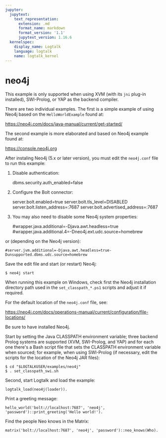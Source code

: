 ```yaml
---
jupyter:
  jupytext:
    text_representation:
      extension: .md
      format_name: markdown
      format_version: '1.1'
      jupytext_version: 1.16.6
  kernelspec:
    display_name: Logtalk
    language: logtalk
    name: logtalk_kernel
---
```


<!--
________________________________________________________________________

This file is part of Logtalk <https://logtalk.org/>  
SPDX-FileCopyrightText: 1998-2025 Paulo Moura <pmoura@logtalk.org>  
SPDX-License-Identifier: Apache-2.0

Licensed under the Apache License, Version 2.0 (the "License");
you may not use this file except in compliance with the License.
You may obtain a copy of the License at

    http://www.apache.org/licenses/LICENSE-2.0

Unless required by applicable law or agreed to in writing, software
distributed under the License is distributed on an "AS IS" BASIS,
WITHOUT WARRANTIES OR CONDITIONS OF ANY KIND, either express or implied.
See the License for the specific language governing permissions and
limitations under the License.
________________________________________________________________________
-->

# neo4j

This example is only supported when using XVM (with its `jni` plug-in
installed), SWI-Prolog, or YAP as the backend compiler.

There are two individual examples. The first is a simple example of using
Neo4j based on the `HelloWorldExample` found at:

https://neo4j.com/docs/java-manual/current/get-started/

The second example is more elaborated and based on Neo4j example found at:

https://console.neo4j.org

After instaling Neo4j (5.x or later version), you must edit the `neo4j.conf`
file to run this example:

1. Disable authentication:

	dbms.security.auth_enabled=false

2. Configure the Bolt connector:

	server.bolt.enabled=true
	server.bolt.tls_level=DISABLED
	server.bolt.listen_address=:7687
	server.bolt.advertised_address=:7687

3. You may also need to disable some Neo4j system properties:

	#wrapper.java.additional=-Djava.awt.headless=true
	#wrapper.java.additional.4=-Dneo4j.ext.udc.source=homebrew

or (depending on the Neo4j version):

	#server.jvm.additional=-Djava.awt.headless=true-Dunsupported.dbms.udc.source=homebrew

Save the edit file and start (or restart) Neo4j:

	$ neo4j start

When running this example on Windows, check first the Neo4j installation
directory path used in the `set_classpath_*.ps1` scripts and adjust it if
required.

For the default location of the `neo4j.conf` file, see:

https://neo4j.com/docs/operations-manual/current/configuration/file-locations/

Be sure to have installed Neo4j.

Start by setting the Java CLASSPATH environment variable; three backend
Prolog systems are supported (XVM, SWI-Prolog, and YAP) and for each one
there's a Bash script file that sets the CLASSPATH environment variable
when sourced; for example, when using SWI-Prolog (if necessary, edit the
scripts for the location of the Neo4j JAR files):

	$ cd "$LOGTALKUSER/examples/neo4j"
	$ . set_classpath_swi.sh

Second, start Logtalk and load the example:

```logtalk
logtalk_load(neo4j(loader)).
```

Print a greeting message:

```logtalk
hello_world('bolt://localhost:7687', 'neo4j', 'password')::print_greeting('Hello world!').
```

<!--
Hello world!, from node 0

true.
-->

Find the people Neo knows in the Matrix:

```logtalk
matrix('bolt://localhost:7687', 'neo4j', 'password')::neo_knows(Who).
```

<!--
Who = ['Agent Smith', 'Cypher', 'Morpheus', 'Trinity'].
-->
